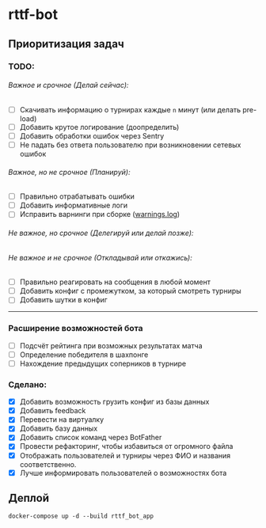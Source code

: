 # rttf-bot

## Приоритизация задач
### TODO:
###### Важное и срочное (Делай сейчас):
- [ ] Скачивать информацию о турнирах каждые `n` минут (или делать pre-load)
- [ ] Добавить крутое логирование (доопределить)
- [ ] Добавить обработки ошибок через Sentry
- [ ] Не падать без ответа пользователю при возникновении сетевых ошибок
###### Важное, но не срочное (Планируй):
- [ ] Правильно отрабатывать ошибки
- [ ] Добавить информативные логи
- [ ] Исправить варнинги при сборке ([warnings.log](docs%2Fwarnings.log))
###### Не важное, но срочное (Делегируй или делай позже):
###### Не важное и не срочное (Откладывай или откажись):
- [ ] Правильно реагировать на сообщения в любой момент
- [ ] Добавить конфиг с промежутком, за который смотреть турниры
- [ ] Добавить шутки в конфиг
---
### Расширение возможностей бота
- [ ] Подсчёт рейтинга при возможных результатах матча
- [ ] Определение победителя в шахпонге
- [ ] Нахождение предыдущих соперников в турнире
### Сделано:
- [x] Добавить возможность грузить конфиг из базы данных
- [x] Добавить feedback
- [x] Перевести на виртуалку
- [x] Добавить базу данных
- [x] Добавить список команд через BotFather
- [x] Провести рефакторинг, чтобы избавиться от огромного файла
- [x] Отображать пользователей и турниры через ФИО и названия соответственно.
- [x] Лучше информировать пользователей о возможностях бота

## Деплой

```shell
docker-compose up -d --build rttf_bot_app
```